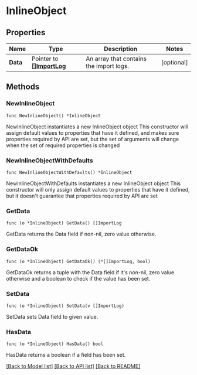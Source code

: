 # InlineObject

## Properties

Name | Type | Description | Notes
------------ | ------------- | ------------- | -------------
**Data** | Pointer to [**[]ImportLog**](ImportLog.md) | An array that contains the import logs. | [optional] 

## Methods

### NewInlineObject

`func NewInlineObject() *InlineObject`

NewInlineObject instantiates a new InlineObject object
This constructor will assign default values to properties that have it defined,
and makes sure properties required by API are set, but the set of arguments
will change when the set of required properties is changed

### NewInlineObjectWithDefaults

`func NewInlineObjectWithDefaults() *InlineObject`

NewInlineObjectWithDefaults instantiates a new InlineObject object
This constructor will only assign default values to properties that have it defined,
but it doesn't guarantee that properties required by API are set

### GetData

`func (o *InlineObject) GetData() []ImportLog`

GetData returns the Data field if non-nil, zero value otherwise.

### GetDataOk

`func (o *InlineObject) GetDataOk() (*[]ImportLog, bool)`

GetDataOk returns a tuple with the Data field if it's non-nil, zero value otherwise
and a boolean to check if the value has been set.

### SetData

`func (o *InlineObject) SetData(v []ImportLog)`

SetData sets Data field to given value.

### HasData

`func (o *InlineObject) HasData() bool`

HasData returns a boolean if a field has been set.


[[Back to Model list]](../README.md#documentation-for-models) [[Back to API list]](../README.md#documentation-for-api-endpoints) [[Back to README]](../README.md)


